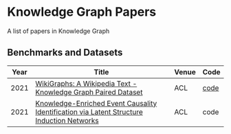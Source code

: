 # Knowledge Graph Papers
A list of papers in Knowledge Graph 
## Benchmarks and Datasets
| Year | Title                                                       | Venue | Code |
| -----|-------------------------------------------------------------| ----- | ---- |
| 2021 |[WikiGraphs: A Wikipedia Text - Knowledge Graph Paired Dataset](https://arxiv.org/pdf/2107.09556v1.pdf)| ACL |  [code](https://github.com/deepmind/deepmind-research/tree/master/wikigraphs) | 
| 2021 |[Knowledge-Enriched Event Causality Identification via Latent Structure Induction Networks](https://aclanthology.org/2021.acl-long.376.pdf) | ACL| code